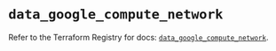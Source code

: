 # `data_google_compute_network`

Refer to the Terraform Registry for docs: [`data_google_compute_network`](https://registry.terraform.io/providers/hashicorp/google/6.46.0/docs/data-sources/compute_network).
